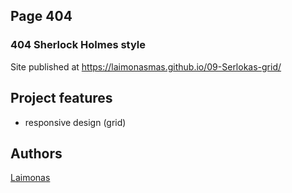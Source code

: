 ## Page 404 
### 404 Sherlock Holmes style

Site published at https://laimonasmas.github.io/09-Serlokas-grid/

## Project features
- responsive design (grid)

## Authors
[Laimonas](https://github.com/LaimonasMas/)